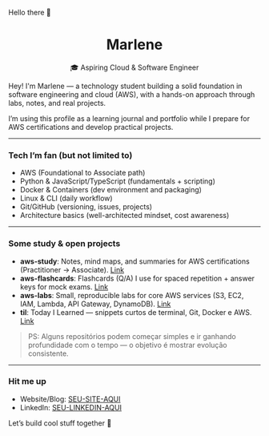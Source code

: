 Hello there 👋

<h1 align="center">Marlene</h1>

<p align="center">
  🎓 Aspiring Cloud & Software Engineer
</p>

Hey! I'm Marlene — a technology student building a solid foundation in software engineering and cloud (AWS), with a hands-on approach through labs, notes, and real projects.

I’m using this profile as a learning journal and portfolio while I prepare for AWS certifications and develop practical projects.

---

### Tech I’m fan (but not limited to)

- AWS (Foundational to Associate path)
- Python & JavaScript/TypeScript (fundamentals + scripting)
- Docker & Containers (dev environment and packaging)
- Linux & CLI (daily workflow)
- Git/GitHub (versioning, issues, projects)
- Architecture basics (well-architected mindset, cost awareness)

---

### Some study & open projects

- **aws-study**: Notes, mind maps, and summaries for AWS certifications (Practitioner → Associate). [Link](https://github.com/SEU-USUARIO/aws-study)
- **aws-flashcards**: Flashcards (Q/A) I use for spaced repetition + answer keys for mock exams. [Link](https://github.com/SEU-USUARIO/aws-flashcards)
- **aws-labs**: Small, reproducible labs for core AWS services (S3, EC2, IAM, Lambda, API Gateway, DynamoDB). [Link](https://github.com/SEU-USUARIO/aws-labs)
- **til**: Today I Learned — snippets curtos de terminal, Git, Docker e AWS. [Link](https://github.com/SEU-USUARIO/til)

> PS: Alguns repositórios podem começar simples e ir ganhando profundidade com o tempo — o objetivo é mostrar evolução consistente.

---

### Hit me up

- Website/Blog: [SEU-SITE-AQUI](https://example.com)
- LinkedIn: [SEU-LINKEDIN-AQUI](https://www.linkedin.com/in/SEU-LINKEDIN/)

Let’s build cool stuff together 🚀
